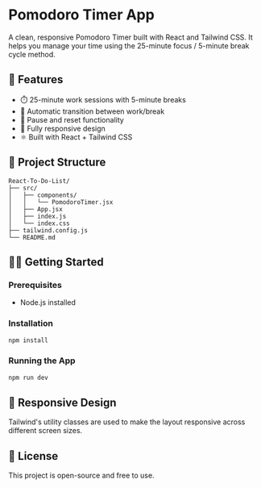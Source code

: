 
# Pomodoro Timer App



A clean, responsive Pomodoro Timer built with React and Tailwind CSS. It helps you manage your time using the 25-minute focus / 5-minute break cycle method.

## 🚀 Features

- ⏱️ 25-minute work sessions with 5-minute breaks
- 🔁 Automatic transition between work/break
- 🛑 Pause and reset functionality
- 📱 Fully responsive design
- ⚛️ Built with React + Tailwind CSS

## 📁 Project Structure

```
React-To-Do-List/
├── src/
│   ├── components/
│   │   └── PomodoroTimer.jsx
│   ├── App.jsx
│   ├── index.js
│   └── index.css
├── tailwind.config.js
└── README.md
```

## 🧑‍💻 Getting Started

### Prerequisites
- Node.js installed

### Installation

```bash
npm install
```

### Running the App
```bash
npm run dev 
```

## 📱 Responsive Design
Tailwind's utility classes are used to make the layout responsive across different screen sizes.

## 📜 License
This project is open-source and free to use.


